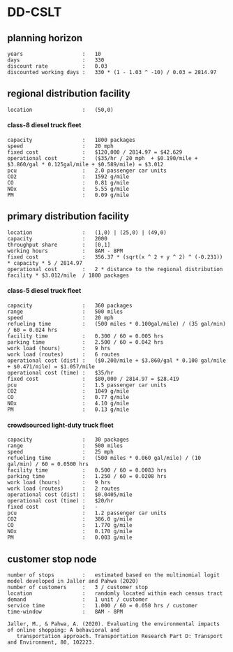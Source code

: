 # DD-CSLT

## planning horizon

	years                   :   10
	days                    :   330
	discount rate           :   0.03
	discounted working days :   330 * (1 - 1.03 ^ -10) / 0.03 = 2814.97

## regional distribution facility

	location                :   (50,0)

#### class-8 diesel truck fleet

	capacity                :   1800 packages
	speed                   :   20 mph
	fixed cost              :   $120,000 / 2814.97 = $42.629
	operational cost        :   ($35/hr / 20 mph  + $0.190/mile + $3.860/gal * 0.125gal/mile + $0.589/mile) = $3.012
	pcu                     :   2.0 passenger car units
	CO2                     :   1592 g/mile
	CO                      :   0.81 g/mile
	NOx                     :   5.55 g/mile
	PM                      :   0.09 g/mile

## primary distribution facility

	location                :   (1,0) | (25,0) | (49,0)
	capacity                :   2000
	throughput share        :   [0,1]
	working hours           :   8AM - 8PM
	fixed cost              :   356.37 * (sqrt(x ^ 2 + y ^ 2) ^ (-0.231)) * capacity * 5 / 2814.97
	operational cost        :   2 * distance to the regional distribution facility * $3.012/mile  / 1800 packages
	
#### class-5 diesel truck fleet

	capacity                :   360 packages
	range                   :   500 miles
	speed                   :   20 mph
	refueling time          :   (500 miles * 0.100gal/mile) / (35 gal/min) / 60 = 0.024 hrs
	facility time           :   0.300 / 60 = 0.005 hrs
	parking time            :   2.500 / 60 = 0.042 hrs
	work load (hours)       :   9 hrs
	work load (routes)      :   6 routes
	operational cost (dist) :   ($0.200/mile + $3.860/gal * 0.100 gal/mile + $0.471/mile) = $1.057/mile
	operational cost (time) :   $35/hr
	fixed cost              :   $80,000 / 2814.97 = $28.419
	pcu                     :   1.5 passenger car units
	CO2                     :   1049 g/mile
	CO                      :   0.77 g/mile
	NOx                     :   4.10 g/mile
	PM                      :   0.13 g/mile

#### crowdsourced light-duty truck fleet

	capacity                :   30 packages
	range                   :   500 miles
	speed                   :   25 mph
	refueling time          :   (500 miles * 0.060 gal/mile) / (10 gal/min) / 60 = 0.0500 hrs
	facility time           :   0.500 / 60 = 0.0083 hrs
	parking time            :   1.250 / 60 = 0.0208 hrs
	work load (hours)       :   9 hrs
	work load (routes)      :   2 routes
	operational cost (dist) :   $0.0405/mile
	operational cost (time) :   $20/hr
	fixed cost              :   -
	pcu                     :   1.2 passenger car units
	CO2                     :   386.0 g/mile
	CO                      :   1.770 g/mile
	NOx                     :   0.170 g/mile
	PM                      :   0.003 g/mile

## customer stop node

	number of stops         :   estimated based on the multinomial logit model developed in Jaller and Pahwa (2020)
	number of customers     :   3 / customer stop
	location                :   randomly located within each census tract
	demand                  :   1 unit / customer
	service time            :   1.000 / 60 = 0.050 hrs / customer
	time-window             :   8AM - 8PM

	Jaller, M., & Pahwa, A. (2020). Evaluating the environmental impacts of online shopping: A behavioral and 
	   transportation approach. Transportation Research Part D: Transport and Environment, 80, 102223.